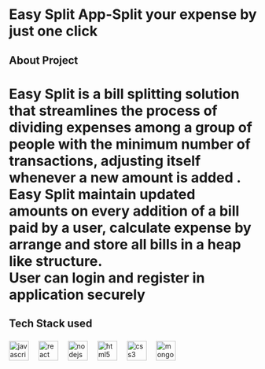 <h1 align="left">Easy Split App-Split your expense by just one click</h1>

###

<h2 align="left">About Project</h2>

###

<h1 align="left">Easy Split is a bill splitting solution that streamlines the process of dividing expenses among a group of people with the minimum number of transactions, adjusting itself whenever a new amount is added .<br>Easy Split maintain updated amounts on every addition of a bill paid by a user, calculate expense by arrange and store all bills in a heap like structure.<br>User can login and register in application securely</h1>

###

<h2 align="left">Tech Stack used</h2>

###

<div align="left">
  <img src="https://cdn.jsdelivr.net/gh/devicons/devicon/icons/javascript/javascript-original.svg" height="40" alt="javascript logo"  />
  <img width="12" />
  <img src="https://cdn.jsdelivr.net/gh/devicons/devicon/icons/react/react-original.svg" height="40" alt="react logo"  />
  <img width="12" />
  <img src="https://cdn.jsdelivr.net/gh/devicons/devicon/icons/nodejs/nodejs-original.svg" height="40" alt="nodejs logo"  />
  <img width="12" />
  <img src="https://cdn.jsdelivr.net/gh/devicons/devicon/icons/html5/html5-original.svg" height="40" alt="html5 logo"  />
  <img width="12" />
  <img src="https://cdn.jsdelivr.net/gh/devicons/devicon/icons/css3/css3-original.svg" height="40" alt="css3 logo"  />
  <img width="12" />
  <img src="https://cdn.jsdelivr.net/gh/devicons/devicon/icons/mongodb/mongodb-original.svg" height="40" alt="mongodb logo"  />
</div>

###
